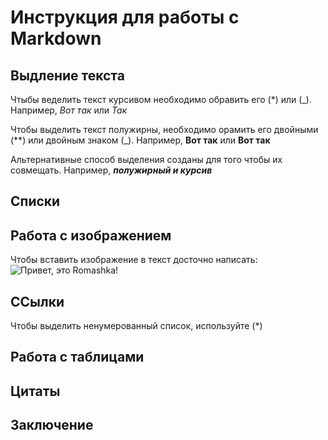 # Инструкция для работы с Markdown 

## Выдление текста 

Чтыбы веделить текст курсивом необходимо обравить его (*) или (_). Например, *Вот так* или _Так_

Чтобы выделить текст полужирны, необходимо орамить его двойными (**) или двойным знаком (_). Например, **Вот так** или __Вот так__
 
Альтернативные способ выделения созданы для того чтобы их совмещать. Например, **_полужирный и курсив_**  

## Списки 

## Работа с изображением

Чтобы вставить изображение в текст досточно написать: 
![Привет, это Romashka!](Romashka.jpg)

## ССылки 
Чтобы выделить ненумерованный список, используйте (*)

## Работа с таблицами 

## Цитаты

## Заключение 